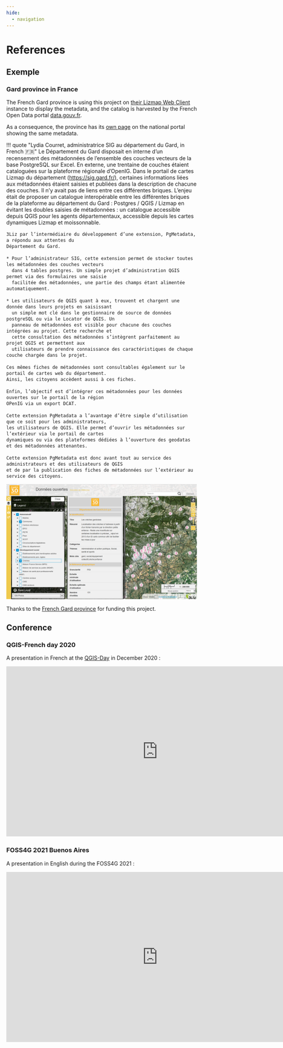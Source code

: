 ```yaml
---
hide:
  - navigation
---
```


# References

## Exemple

### Gard province in France

The French Gard province is using this project on
[their Lizmap Web Client](https://sig.gard.fr/index.php/view/map/?repository=commun&project=A_Dns_ouvertes_2019)
instance to display the metadata, and the catalog is harvested by the French Open Data portal
[data.gouv.fr](https://www.data.gouv.fr).

As a consequence, the province has its
[own page](https://www.data.gouv.fr/fr/organizations/departement-du-gard/) on the national portal showing the
same metadata.

!!! quote "Lydia Courret, administratrice SIG au département du Gard, in French 🇫🇷"
    Le Département du Gard disposait en interne d’un recensement des métadonnées de l’ensemble des couches
    vecteurs de la base PostgreSQL sur Excel. En externe, une trentaine de couches étaient cataloguées sur la
    plateforme régionale d’OpenIG. Dans le portail de cartes Lizmap du département (https://sig.gard.fr/),
    certaines informations liées aux métadonnées étaient saisies et publiées dans la description de chacune
    des couches. Il n’y avait pas de liens entre ces différentes briques. L’enjeu était de proposer un
    catalogue interopérable entre les différentes briques de la plateforme au département du Gard : 
    Postgres / QGIS / Lizmap en évitant les doubles saisies de métadonnées : un catalogue accessible depuis
    QGIS pour les agents départementaux, accessible depuis les cartes dynamiques Lizmap et moissonnable. 

    3Liz par l’intermédiaire du développement d’une extension, PgMetadata, a répondu aux attentes du 
    Département du Gard.

    * Pour l’administrateur SIG, cette extension permet de stocker toutes les métadonnées des couches vecteurs
      dans 4 tables postgres. Un simple projet d’administration QGIS permet via des formulaires une saisie
      facilitée des métadonnées, une partie des champs étant alimentée automatiquement.

    * Les utilisateurs de QGIS quant à eux, trouvent et chargent une donnée dans leurs projets en saisissant
      un simple mot clé dans le gestionnaire de source de données postgreSQL ou via le Locator de QGIS. Un
      panneau de métadonnées est visible pour chacune des couches intégrées au projet. Cette recherche et 
      cette consultation des métadonnées s’intègrent parfaitement au projet QGIS et permettent aux
      utilisateurs de prendre connaissance des caractéristiques de chaque couche chargée dans le projet. 

    Ces mêmes fiches de métadonnées sont consultables également sur le portail de cartes web du département.
    Ainsi, les citoyens accèdent aussi à ces fiches.

    Enfin, l’objectif est d’intégrer ces métadonnées pour les données ouvertes sur le portail de la région
    OPenIG via un export DCAT.

    Cette extension PgMetadata a l’avantage d’être simple d’utilisation que ce soit pour les administrateurs,
    les utilisateurs de QGIS. Elle permet d’ouvrir les métadonnées sur l’extérieur via le portail de cartes
    dynamiques ou via des plateformes dédiées à l’ouverture des geodatas et des métadonnées attenantes. 

    Cette extension PgMetadata est donc avant tout au service des administrateurs et des utilisateurs de QGIS
    et de par la publication des fiches de métadonnées sur l’extérieur au service des citoyens.

![Gard Province in France](media/cd_30.png)

Thanks to the [French Gard province](https://www.gard.fr) for funding this project.

## Conference

### QGIS-French day 2020

A presentation in French at the [QGIS-Day](http://conf.qgis.osgeo.fr/) in December 2020 :

<iframe width="800" height="450" src="https://www.youtube.com/embed/o47w7zf40nw" frameborder="0" allow="accelerometer; autoplay; clipboard-write; encrypted-media; gyroscope; picture-in-picture" allowfullscreen></iframe>

### FOSS4G 2021 Buenos Aires

A presentation in English during the FOSS4G 2021 :

<iframe width="800" height="450" src="https://www.youtube.com/embed/CjZZwKlzYGc" frameborder="0" allow="accelerometer; autoplay; clipboard-write; encrypted-media; gyroscope; picture-in-picture" allowfullscreen></iframe>
